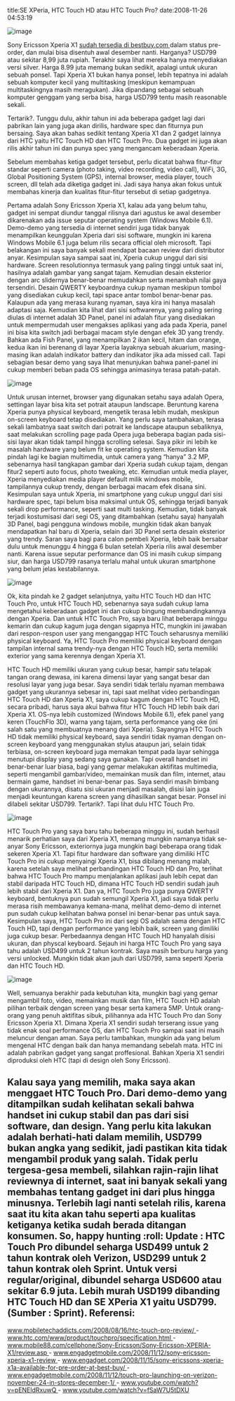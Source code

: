 title:SE XPeria, HTC Touch HD atau HTC Touch Pro?
date:2008-11-26 04:53:19

![image](/img/wordpress/2008-11-gadget1.jpg?w=300)

Sony Ericsson Xperia X1
<a href="http://www.bestbuy.com/site/olspage.jsp?skuId=9143544&amp;type=product&amp;id=1218034005020">
 sudah tersedia di bestbuy.com
</a>
dalam status pre-order, dan mulai bisa disentuh awal desember nanti. Harganya? USD799 atau sekitar 8,99 juta rupiah. Terakhir saya lihat mereka hanya menyediakan versi silver. Harga 8.99 juta memang bukan sedikit, apalagi untuk ukuran sebuah ponsel. Tapi Xperia X1 bukan hanya ponsel, lebih tepatnya ini adalah sebuah komputer kecil yang multitasking (meskipun kemampuan multitaskingnya masih meragukan). Jika dipandang sebagai sebuah komputer genggam yang serba bisa, harga USD799 tentu masih reasonable sekali.

Tertarik?. Tunggu dulu, akhir tahun ini ada beberapa gadget lagi dari pabrikan lain yang juga akan dirilis, hardware spec dan fiturnya pun bersaing. Saya akan bahas sedikit tentang Xperia X1 dan 2 gadget lainnya dari HTC yaitu HTC Touch HD dan HTC Touch Pro. Dua gadget ini juga akan rilis akhir tahun ini dan punya spec yang mengancam keberadaan Xperia.
<!--more-->
Sebelum membahas ketiga gadget tersebut, perlu dicatat bahwa fitur-fitur standar seperti camera (photo taking, video recording, video call), WiFi, 3G, Global Positioning System (GPS), internal browser, media player, touch screen, dll telah ada diketiga gadget ini. Jadi saya hanya akan fokus untuk membahas kinerja dan kualitas fitur-fitur tersebut di setiap gadgetnya.

Pertama adalah Sony Ericsson Xperia X1, kalau ada yang belum tahu, gadget ini sempat diundur tanggal rilisnya dari agustus ke awal desember dikarenakan ada issue seputar operating system (Windows Mobile 6.1). Demo-demo yang tersedia di internet sendiri juga tidak banyak menampilkan keunggulan Xperia dari sisi software, mungkin ini karena Windows Mobile 6.1 juga belum rilis secara official oleh microsoft. Tapi belakangan ini saya banyak sekali mendapat bacaan review dari distributor anyar. Kesimpulan saya sampai saat ini, Xperia cukup unggul dari sisi hardware. Screen resolutionnya termasuk yang paling tinggi untuk saat ini, hasilnya adalah gambar yang sangat tajam. Kemudian desain eksterior dengan arc slidernya benar-benar memudahkan serta menambah nilai gaya tersendiri. Desain QWERTY keyboardnya cukup nyaman meskipun tombol yang disediakan cukup kecil, tapi space antar tombol benar-benar pas. Kalaupun ada yang merasa kurang nyaman, saya kira ini hanya masalah adaptasi saja. Kemudian kita lihat dari sisi softwarenya, yang paling sering diulas di internet adalah 3D Panel, panel ini adalah fitur yang disediakan untuk mempermudah user mengakses aplikasi yang ada pada Xperia, panel ini bisa kita switch jadi berbagai macam style dengan efek 3D yang trendy. Bahkan ada Fish Panel, yang menampilkan 2 ikan kecil, hitam dan orange, kedua ikan ini berenang di layar Xperia layaknya sebuah akuarium, masing-masing ikan adalah indikator battery dan indikator jika ada missed call. Tapi sebagian besar demo yang saya lihat menunjukan bahwa panel-panel ini cukup memberi beban pada OS sehingga animasinya terasa patah-patah.

![image](/img/wordpress/2008-11-gadget2.jpg)

Untuk urusan internet, browser yang digunakan setahu saya adalah Opera, settingan layar bisa kita set potrait ataupun landscape. Beruntung karena Xperia punya physical keyboard, mengetik terasa lebih mudah, meskipun on-screen keyboard tetap disediakan. Yang perlu saya tambahakan, terasa sekali lambatnya saat switch dari potrait ke landscape ataupun sebaliknya, saat melakukan scrolling page pada Opera juga beberapa bagian pada sisi-sisi layar akan tidak tampil hingga scrolling selesai. Saya pikir ini lebih ke masalah hardware yang belum fit ke operating system. Kemudian kita pindah lagi ke bagian multimedia, untuk camera yang &#8220;hanya&#8221; 3.2 MP, sebenarnya hasil tangkapan gambar dari Xperia sudah cukup tajam, dengan fitur2 seperti auto focus, photo tweaking, etc. Kemudian untuk media player, Xperia menyediakan media player default milik windows mobile, tampilannya cukup trendy, dengan berbagai macam efek disana sini. Kesimpulan saya untuk Xperia, ini smartphone yang cukup unggul dari sisi hardware spec, tapi belum bisa maksimal untuk OS, sehingga terjadi banyak sekali drop performance, seperti saat multi tasking. Kemudian, tidak banyak terjadi kostumisasi dari segi OS, yang ditambahkan (setahu saya) hanyalah 3D Panel, bagi pengguna windows mobile, mungkin tidak akan banyak mendapatkan hal baru di Xperia, selain dari 3D Panel serta desain eksterior yang trendy. Saran saya bagi para calon pembeli Xperia, lebih baik bersabar dulu untuk menunggu 4 hingga 6 bulan setelah Xperia rilis awal desember nanti. Karena issue seputar performance dan OS ini masih cukup simpang siur, dan harga USD799 rasanya terlalu mahal untuk ukuran smartphone yang belum jelas kestabilannya.

![image](/img/wordpress/2008-11-gadget31.jpg)

Ok, kita pindah ke 2 gadget selanjutnya, yaitu HTC Touch HD dan HTC Touch Pro, untuk HTC Touch HD, sebenarnya saya sudah cukup lama mengetahui keberadaan gadget ini dan cukup bingung membandingkannya dengan Xperia. Dan untuk HTC Touch Pro, saya baru lihat beberapa minggu kemarin dan cukup kagum juga dengan sigapnya HTC, mungkin ini jawaban dari respon-respon user yang menganggap HTC Touch seharusnya memiliki physical keyboard. Ya, HTC Touch Pro memiliki physical keyboard dengan tampilan internal sama trendy-nya dengan HTC Touch HD, serta memiliki exterior yang sama kerennya dengan Xperia X1.

HTC Touch HD memiliki ukuran yang cukup besar, hampir satu telapak tangan orang dewasa, ini karena dimensi layar yang sangat besar dan resolusi layar yang juga besar. Saya sendiri tidak terlalu nyaman membawa gadget yang ukurannya sebesar ini, tapi saat melihat video perbandingan HTC Touch HD dan Xperia X1, saya cukup kagum dengan HTC Touch HD, secara pribadi, harus saya akui bahwa fitur HTC Touch HD lebih baik dari Xperia X1. OS-nya lebih customized (Windows Mobile 6.1), efek panel yang keren (TouchFlo 3D), warna yang tajam, serta performance yang oke (ini salah satu yang membuatnya menang dari Xperia). Sayangnya HTC Touch HD tidak memiliki physical keyboard, saya sendiri tidak nyaman dengan on-screen keyboard yang menggunakan stylus ataupun jari, selain tidak terbiasa, on-screen keyboard juga memakan tempat pada layar sehingga menutupi display yang sedang saya gunakan. Tapi overall handset ini benar-benar luar biasa, bagi yang gemar melakukan aktifitas multimedia, seperti mengambil gambar/video, memainkan musik dan film, internet, atau bermain game, handset ini benar-benar pas. Saya sendiri masih bimbang dengan ukurannya, disatu sisi ukuran menjadi masalah, disisi lain juga menjadi keuntungan karena screen yang dihasilkan sangat besar. Ponsel ini dilabeli sekitar USD799. Tertarik?. Tapi lihat dulu HTC Touch Pro.

![image](/img/wordpress/2008-11-gadget4.jpg)

HTC Touch Pro yang saya baru tahu beberapa minggu ini, sudah berhasil menarik perhatian saya dari Xperia X1, memang mungkin namanya tidak se-anyar Sony Ericsson, exteriornya juga mungkin bagi beberapa orang tidak sekeren Xperia X1. Tapi fitur hardware dan software yang dimiliki HTC Touch Pro ini cukup menyaingi Xperia X1, bisa dibilang menang malah, karena setelah saya melihat perbandingan HTC Touch HD dan Pro, terlihat bahwa HTC Touch Pro mampu menjalankan aplikasi jauh lebih cepat dan stabil daripada HTC Touch HD, dimana HTC Touch HD sendiri sudah jauh lebih stabil dari Xperia X1. Dan ya, HTC Touch Pro juga punya QWERTY keyboard, bentuknya pun sudah semungil Xperia X1, jadi saya tidak perlu merasa risih membawanya kemana-mana, melihat demo-demo di internet pun sudah cukup kelihatan bahwa ponsel ini benar-benar pas untuk saya. Kesimpulan saya, HTC Touch Pro ini dari segi OS adalah sama dengan HTC Touch HD, tapi dengan performance yang lebih baik, screen yang dimiliki juga cukup besar. Perbedaannya dengan HTC Touch HD hanyalah disisi ukuran, dan physcal keyboard. Sejauh ini harga HTC Touch Pro  yang saya tahu adalah USD499 untuk 2 tahun kontrak. Saya masih berburu harga yang versi unlocked. Mungkin tidak akan jauh dari USD799, sama seperti Xperia dan HTC Touch HD.

![image](/img/wordpress/2008-11-gadget5.jpg)

Well, semuanya berakhir pada kebutuhan kita, mungkin bagi yang gemar mengambil foto, video, memainkan musik dan film, HTC Touch HD adalah pilihan terbaik dengan screen yang besar serta kamera 5MP. Untuk orang-orang yang penuh aktifitas sibuk, pilihannya ada HTC Touch Pro dan Sony Ericsson Xperia X1. Dimana Xperia X1 sendiri sudah terserang issue yang tidak enak soal performance OS, dan HTC Touch Pro sampai saat ini masih meluncur dengan aman. Saya perlu tambahkan, mungkin ada yang belum mengenal HTC dengan baik dan hanya memandang sebelah mata. HTC ini adalah pabrikan gadget yang sangat proffesional. Bahkan Xperia X1 sendiri diproduksi oleh HTC (tapi di design oleh Sony Ericsson).

Kalau saya yang memilih, maka saya akan menggaet HTC Touch Pro. Dari demo-demo yang ditampilkan sudah kelihatan sekali bahwa handset ini cukup stabil dan pas dari sisi software, dan design. Yang perlu kita lakukan adalah berhati-hati dalam memilih, USD799 bukan angka yang sedikit, jadi pastikan kita tidak mengambil produk yang salah. Tidak perlu tergesa-gesa membeli, silahkan rajin-rajin lihat reviewnya di internet, saat ini banyak sekali yang membahas tentang gadget ini dari plus hingga minusnya. Terlebih lagi nanti setelah rilis, karena saat itu kita akan tahu seperti apa kualitas ketiganya ketika sudah berada ditangan konsumen. So, happy hunting :roll:
<strong>
 Update
</strong>
:
HTC Touch Pro dibundel seharga USD499 untuk 2 tahun kontrak oleh Verizon, USD299 untuk 2 tahun kontrak oleh Sprint. Untuk versi regular/original, dibundel seharga USD600 atau sekitar 6.9 juta. Lebih murah USD199 dibanding HTC Touch HD dan SE XPeria X1 yaitu USD799. (Sumber : Sprint).
<strong>
 Referensi:
</strong>
-
<a href="http://www.mobiletechaddicts.com/2008/08/16/htc-touch-pro-review/">
 www.mobiletechaddicts.com/2008/08/16/htc-touch-pro-review/
</a>
-
<a href="http://www.htc.com/www/product/touchpro/specification.html">
 www.htc.com/www/product/touchpro/specification.html
</a>
-
<a href="http://www.mobile88.com/cellphone/Sony-Ericsson/Sony-Ericsson-XPERIA-X1/review.asp">
 www.mobile88.com/cellphone/Sony-Ericsson/Sony-Ericsson-XPERIA-X1/review.asp
</a>
-
<a href="http://www.engadgetmobile.com/2008/11/12/sony-ericsson-xperia-x1-review">
 www.engadgetmobile.com/2008/11/12/sony-ericsson-xperia-x1-review
</a>
-
<a href="http://www.engadget.com/2008/11/15/sony-ericssons-xperia-x1a-available-for-pre-order-at-best-buy/">
 www.engadget.com/2008/11/15/sony-ericssons-xperia-x1a-available-for-pre-order-at-best-buy/
</a>
-
<a href="http://www.engadgetmobile.com/2008/11/12/touch-pro-launching-on-verizon-november-24-in-stores-december-1/">
 www.engadgetmobile.com/2008/11/12/touch-pro-launching-on-verizon-november-24-in-stores-december-1/
</a>
-
<a href="http://www.youtube.com/watch?v=pENEldRxuwQ">
 www.youtube.com/watch?v=pENEldRxuwQ
</a>
-
<a href="http://www.youtube.com/watch?v=fSaW7U5tDXU">
 www.youtube.com/watch?v=fSaW7U5tDXU
</a>